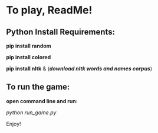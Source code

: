 # To play, ReadMe!

## Python Install Requirements:
**pip install random**

**pip install colored**

**pip install nltk** & (***download nltk words and names corpus***)

## To run the game:
**open command line and run:**

*python run_game.py*

Enjoy!
